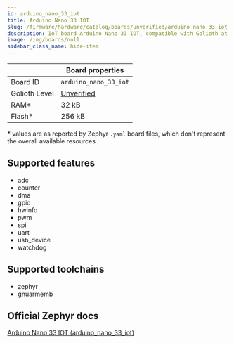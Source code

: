 ```yaml
---
id: arduino_nano_33_iot
title: Arduino Nano 33 IOT
slug: /firmware/hardware/catalog/boards/unverified/arduino_nano_33_iot
description: IoT board Arduino Nano 33 IOT, compatible with Golioth at unverified level.
image: /img/boards/null
sidebar_class_name: hide-item
---
```


[//]: # (This is an auto-generated file, do not edit! Changes to it will be lost upon re-generation)



|                | Board properties     |
| -------------  | -------------------- |
| Board ID       | `arduino_nano_33_iot` |
| Golioth Level  | [Unverified](/firmware/hardware#unverified-boards) |
| RAM*           | 32 kB |
| Flash*         | 256 kB |

\* values are as reported by Zephyr `.yaml` board files, which don't represent the overall available resources



## Supported features

* adc
* counter
* dma
* gpio
* hwinfo
* pwm
* spi
* uart
* usb_device
* watchdog

## Supported toolchains

* zephyr
* gnuarmemb

## Official Zephyr docs

[Arduino Nano 33 IOT (arduino_nano_33_iot)](https://docs.zephyrproject.org/latest/boards/arduino/nano_33_iot/doc/index.html)
